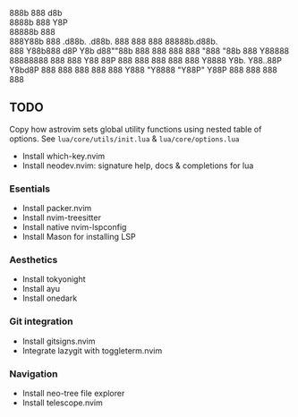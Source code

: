 888b    888                            d8b               
8888b   888                            Y8P               
88888b  888                                              
888Y88b 888  .d88b.   .d88b.  888  888 888 88888b.d88b.  
888 Y88b888 d8P  Y8b d88""88b 888  888 888 888 "888 "88b 
888  Y88888 88888888 888  888 Y88  88P 888 888  888  888 
888   Y8888 Y8b.     Y88..88P  Y8bd8P  888 888  888  888 
888    Y888  "Y8888   "Y88P"    Y88P   888 888  888  888 


## TODO

Copy how astrovim sets global utility functions using nested table of options.
See `lua/core/utils/init.lua` & `lua/core/options.lua`

* Install which-key.nvim
* Install neodev.nvim: signature help, docs & completions for lua

### Esentials

* Install packer.nvim
* Install nvim-treesitter
* Install native nvim-lspconfig
* Install Mason for installing LSP

### Aesthetics

* Install tokyonight
* Install ayu
* Install onedark

### Git integration

* Install gitsigns.nvim
* Integrate lazygit with toggleterm.nvim

### Navigation

* Install neo-tree file explorer
* Install telescope.nvim


